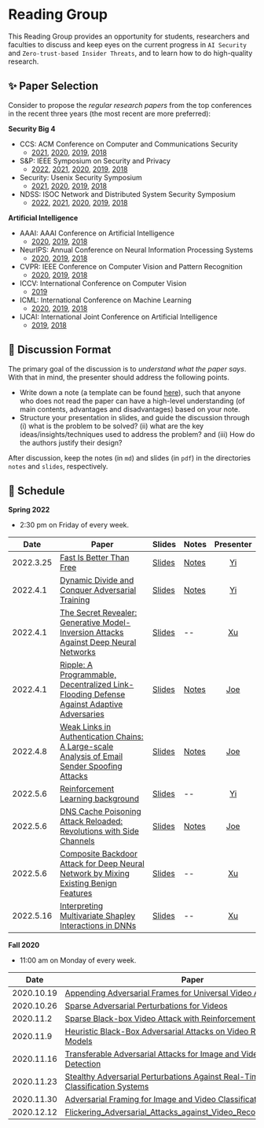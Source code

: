 # Reading Group

 This Reading Group provides an opportunity for students, researchers and faculties to discuss and keep eyes on the current progress in `AI Security` and `Zero-trust-based Insider Threats`, and to learn how to do high-quality research.

## :sparkles: Paper Selection

Consider to propose the *regular research papers* from the top conferences in the recent three years (the most recent are more preferred):

**Security Big 4**  

- CCS: ACM Conference on Computer and Communications Security
  - [2021](https://www.sigsac.org/ccs/CCS2021/accepted-papers.html), [2020](https://www.sigsac.org/ccs/CCS2020/accepted-papers.html), [2019](https://sigsac.org/ccs/CCS2019/index.php/program/accepted-papers/), [2018](https://www.sigsac.org/ccs/CCS2018/accepted/papers/)
- S&P: IEEE Symposium on Security and Privacy
  - [2022](https://www.ieee-security.org/TC/SP2022/program-papers.html), [2021](https://www.ieee-security.org/TC/SP2021/program-papers.html), [2020](http://www.ieee-security.org/TC/SP2020/program-papers.html), [2019](http://www.ieee-security.org/TC/SP2019/program-papers.html), [2018](https://www.ieee-security.org/TC/SP2018/program-papers.html)
- Security: Usenix Security Symposium
  - [2021](https://www.usenix.org/conference/usenixsecurity21), [2020](https://www.usenix.org/conference/usenixsecurity20), [2019](https://www.usenix.org/conference/usenixsecurity19), [2018](https://www.usenix.org/conference/usenixsecurity18)
- NDSS: ISOC Network and Distributed System Security Symposium
  - [2022](https://www.ndss-symposium.org/ndss2022/accepted-papers/), [2021](https://www.ndss-symposium.org/ndss2021/accepted-papers/), [2020]( https://www.ndss-symposium.org/ndss2020/accepted-papers/), [2019](https://www.ndss-symposium.org/ndss-program/ndss-symposium-2019-program/), [2018](https://www.ndss-symposium.org/ndss2018/programme/)

**Artificial Intelligence**  

- AAAI: AAAI Conference on Artificial Intelligence
  - [2020](https://aaai.org/Library/AAAI/aaai20contents.php), [2019](https://aaai.org/Library/AAAI/aaai19contents.php),  [2018](https://aaai.org/Library/AAAI/aaai18contents.php)
- NeurIPS: Annual Conference on Neural Information Processing Systems
  - [2020](https://neurips.cc/Conferences/2020/AcceptedPapersInitial), [2019](https://neurips.cc/Conferences/2019/Schedule?type=Poster),  [2018](https://neurips.cc/Conferences/2018/Schedule?type=Poster)
- CVPR: IEEE Conference on Computer Vision and Pattern Recognition
  - [2020](https://openaccess.thecvf.com/CVPR2020), [2019](https://openaccess.thecvf.com/CVPR2019),  [2018](https://openaccess.thecvf.com/CVPR2018)
- ICCV: International Conference on Computer Vision
  - [2019](https://openaccess.thecvf.com/ICCV2019)
- ICML: International Conference on Machine Learning
  - [2020](https://icml.cc/virtual/2020/papers.html?filter=keywords), [2019](https://icml.cc/virtual/2019/papers.html?filter=keywords),  [2018](https://icml.cc/virtual/2018/papers.html?filter=keywords)
- IJCAI: International Joint Conference on Artificial Intelligence
  - [2019](https://www.ijcai19.org/accepted-papers.html),  [2018](http://ijcai-18.org/accepted-papers/index.html)

## :page_facing_up: Discussion Format

The primary goal of the discussion is to *understand what the paper says*. With that in mind, the presenter should address the following points.

- Write down a note (a template can be found [here](./template/notes_tpl.md)), such that anyone who does not read the paper can have a high-level understanding (of main contents, advantages and disadvantages) based on your note. 
- Structure your presentation in slides, and guide the discussion through (i) what is the problem to be solved? (ii) what are the key ideas/insights/techniques used to address the problem? and (iii) How do the authors justify their design?

After discussion, keep the notes (in `md`) and slides (in `pdf`) in the directories `notes` and `slides`, respectively.

## :pushpin: Schedule

**Spring 2022**

- 2:30 pm on Friday of every week.

| Date      | Paper                                                                                                                                                                       | Slides                                                                                                                            | Notes                                                                                                                       | Presenter                         |
| --------- | --------------------------------------------------------------------------------------------------------------------------------------------------------------------------- | --------------------------------------------------------------------------------------------------------------------------------- | --------------------------------------------------------------------------------------------------------------------------- |:---------------------------------:|
| 2022.3.25 | [Fast Is Better Than Free](https://arxiv.org/pdf/2001.03994.pdf)                                                                                                            | [Slides](./Slides/Fast%20Is%20Better%20Than%20Free.pdf)                                                                           | [Notes](./notes/Fast_Is_Better_Than_Free.md)                                                                                | [Yi](https://github.com/Rid-Yi)   |
| 2022.4.1  | [Dynamic Divide and Conquer Adversarial Training](https://arxiv.org/pdf/2003.06555.pdf)                                                                                     | [Slides](./Slides/Dynamic_Divide_and_Conquer_Adversarial_Training.pdf)                                                            | [Notes](./notes/Dynamic_Divide_and_Conquer_Adversarial_Training.md)                                                         | [Yi](https://github.com/Rid-Yi)   |
| 2022.4.1  | [The Secret Revealer: Generative Model-Inversion Attacks Against Deep Neural Networks]( https://arxiv.org/abs/1911.07135)                                                   | [Slides](./Slides/Zhang_The_Secret_Revealer_Generative_Model-Inversion_Attacks_Against_Deep_Neural_Networks_CVPR_2020_paper.pptx) | --                                                                                                                          | [Xu](https://github.com/YixiaoXu) |
| 2022.4.1  | [Ripple: A Programmable, Decentralized Link-Flooding Defense Against Adaptive Adversaries](https://www.usenix.org/conference/usenixsecurity21/presentation/xing)            | [Slides](./Slides/Ripple%20A%20Programmable,%20Decentralized%20Link-Flooding%20Defense%20Against%20Adaptive%20Adversaries.pdf)    | [Notes](./notes/Ripple%20A%20Programmable,%20Decentralized%20Link-Flooding%20Defense%20Against%20Adaptive%20Adversaries.md) | [Joe](https://github.com/joexu01) |
| 2022.4.8  | [Weak Links in Authentication Chains: A Large-scale Analysis of Email Sender Spoofing Attacks](https://www.usenix.org/conference/usenixsecurity21/presentation/shen-kaiwen) | [Slides](./Slides/Weak_Links_in_Authentication_Chains_A_Large-scale_Analysis_of_Email_Sender_Spoofing_Attacks.pdf)                | [Notes](./notes/Weak_Links_in_Authentication_Chains_A_Large-scale_Analysis_of_Email_Sender_Spoofing_Attacks.md)             | [Joe](https://github.com/joexu01) |
| 2022.5.6  | [Reinforcement Learning background](https://www.davidsilver.uk/teaching/)                                                                                                   | [Slides](./Slides/Reinforcement_Learning_background.pdf)                                                                          | --                                                                                                                          | [Yi](https://github.com/Rid-Yi)   |
| 2022.5.6  | [DNS Cache Poisoning Attack Reloaded: Revolutions with Side Channels](https://dl.acm.org/doi/10.1145/3372297.3417280)                                                       | [Slides](./Slides/Slides_DNS_Cache_Poisoning.pdf)                                                                                 | [Notes](./notes/Notes_DNS_Cache_Poisoning.md)                                                                               | [Joe](https://github.com/joexu01) |
| 2022.5.6  | [Composite Backdoor Attack for Deep Neural Network by Mixing Existing Benign Features](https://dl.acm.org/doi/pdf/10.1145/3372297.3423362)                                                       | [Slides](./Slides/Composite_Backdoor_Attack_for_Deep_Neural_Network_by_Mixing_Existing_Benign_Features.pptx)                                                                                 |--                                                                              | [Xu](https://github.com/YixiaoXu) |
| 2022.5.16  | [Interpreting Multivariate Shapley Interactions in DNNs](https://arxiv.org/pdf/2010.05045.pdf)                                                       | [Slides](./Slides/Interpreting_Multivariate_Shapley_Interactions_in_DNNs.pptx)                                                                                 |--                                                                              | [Xu](https://github.com/YixiaoXu) |

**Fall 2020**  

- 11:00 am on Monday of every week.

| Date       | Paper                                                                                                                                                                      | Slides                                                                                           | Notes                                                                                                |
| ---------- | -------------------------------------------------------------------------------------------------------------------------------------------------------------------------- | ------------------------------------------------------------------------------------------------ | ---------------------------------------------------------------------------------------------------- |
| 2020.10.19 | [Appending Adversarial Frames for Universal Video Attack](https://arxiv.org/abs/1912.04538)                                                                                | [Slides](./Slides/Appending%20Adversarial%20Frames%20for%20Universal%20Video.pdf)                | --                                                                                                   |
| 2020.10.26 | [Sparse Adversarial Perturbations for Videos](https://aaai.org/ojs/index.php/AAAI/article/view/4927)                                                                       | [Slides](./Slides/Sparse%20Adversarial%20Perturbations%20for%20Videos.pdf)                       | [Notes](./notes/Sparse_Adversarial_Perturbations_for_Videos.md)                                      |
| 2020.11.2  | [Sparse Black-box Video Attack with Reinforcement Learning](https://arxiv.org/abs/2001.03754)                                                                              | [Slides](./Slides/Sparse_Black-box_Video_Attack_with_Reinforcement_Learning.pdf)                 | [Notes](./notes/Sparse_Black-box_Video_Attack_with_Reinforcement_Learning.md)                        |
| 2020.11.9  | [Heuristic Black-Box Adversarial Attacks on Video Recognition Models](https://ojs.aaai.org//index.php/AAAI/article/view/6918)                                              | [Slides](./Slides/Heuristic_Black-Box_Adversarial_Attacks_on_Video_Recognition_Models.pdf)       | [Notes](./notes/Heuristic_Black-Box_Adversarial_Attacks_on_Video_Recognition_Models.md)              |
| 2020.11.16 | [Transferable Adversarial Attacks for Image and Video Object Detection](https://arxiv.org/abs/1811.12641)                                                                  | [Slides](./Slides/Transferable_Adversarial_Attacks_for_Image_and_Video_Object_Detection.pdf)     | --                                                                                                   |
| 2020.11.23 | [Stealthy Adversarial Perturbations Against Real-Time Video Classification Systems](https://www.ndss-symposium.org/wp-content/uploads/2019/02/ndss2019_03A-3_Li_paper.pdf) | [Slides](https://www.ndss-symposium.org/wp-content/uploads/ndss2019_03A-3_Li_slides.pdf)         | [Notes](./notes/Stealthy_Adversarial_Perturbations_Against_Real-time_Video_Classification_System.md) |
| 2020.11.30 | [Adversarial Framing for Image and Video Classification](https://aaai.org/ojs/index.php/AAAI/article/view/5175)                                                            | [Slides](./Slides/Adversarial%20Framing%20for%20Image%20and%20Video%20Classification_Slides.pdf) | [Notes](./notes/Adversarial%20Framing%20for%20Image%20and%20Video%20Classification.md)               |
| 2020.12.12 | [Flickering_Adversarial_Attacks_against_Video_Recognition_Networks](https://arxiv.org/abs/2002.05123)                                                                      | [Slides](./Slides/Flickering_Adversarial_Attacks_against_Video_Recognition_Networks.pdf)         | [Notes](./notes/Flickering_Adversarial_Attacks_against_Video_Recognition_Networks.md)                |
